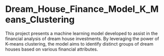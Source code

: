 # Dream_House_Finance_Model_K_Means_Clustering
This project presents a machine learning model developed to assist in the financial analysis of dream house investments. By leveraging the power of K-means clustering, the model aims to identify distinct groups of dream houses based on various financial attributes.
